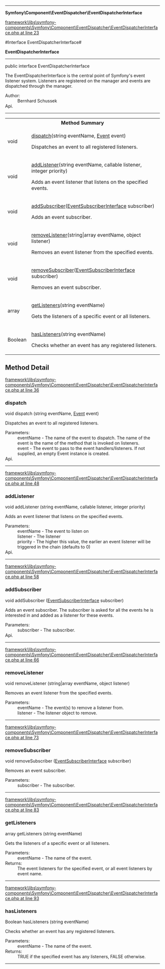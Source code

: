 

- - -

**Symfony\Component\EventDispatcher\EventDispatcherInterface**


<a href="https://github.com/JeyDotC/Hirudo/blob/master/framework/libs/symfony-components/Symfony/Component/EventDispatcher/EventDispatcherInterface.php#L23" >framework\libs\symfony-components\Symfony\Component\EventDispatcher\EventDispatcherInterface.php at line 23</a>

#Interface EventDispatcherInterface#

**EventDispatcherInterface**




- - -

<p class="signature"><span class='k'>public  interface</span> <span class='nx'>EventDispatcherInterface</span></p>

<div class="comment" id="overview_description"><p>The EventDispatcherInterface is the central point of Symfony's event listener system.
Listeners are registered on the manager and events are dispatched through the
manager.</p></div>

<dl>
<dt>Author:</dt>
<dd>Bernhard Schussek <bschussek@gmail.com></dd>
<dt>Api.</dt>
</dl>


- - -

<table id="summary_method">
<tr><th colspan="2">Method Summary</th></tr>
<tr>
<td><span class='k'></span> <span class='nx'>void</span></td>
<td class="description"><p class="name"><a href="#dispatch">dispatch</a>(string eventName, <a href="https://github.com/JeyDotC/Hirudo/blob/master/symfony/component/eventdispatcher/Event.md">Event</a> event)</p><p class="description">Dispatches an event to all registered listeners.</p></td>
</tr>
<tr>
<td><span class='k'></span> <span class='nx'>void</span></td>
<td class="description"><p class="name"><a href="#addlistener">addListener</a>(string eventName, callable listener, integer priority)</p><p class="description">Adds an event listener that listens on the specified events.</p></td>
</tr>
<tr>
<td><span class='k'></span> <span class='nx'>void</span></td>
<td class="description"><p class="name"><a href="#addsubscriber">addSubscriber</a>(<a href="https://github.com/JeyDotC/Hirudo/blob/master/symfony/component/eventdispatcher/EventSubscriberInterface.md">EventSubscriberInterface</a> subscriber)</p><p class="description">Adds an event subscriber. </p></td>
</tr>
<tr>
<td><span class='k'></span> <span class='nx'>void</span></td>
<td class="description"><p class="name"><a href="#removelistener">removeListener</a>(string|array eventName, object listener)</p><p class="description">Removes an event listener from the specified events.</p></td>
</tr>
<tr>
<td><span class='k'></span> <span class='nx'>void</span></td>
<td class="description"><p class="name"><a href="#removesubscriber">removeSubscriber</a>(<a href="https://github.com/JeyDotC/Hirudo/blob/master/symfony/component/eventdispatcher/EventSubscriberInterface.md">EventSubscriberInterface</a> subscriber)</p><p class="description">Removes an event subscriber.</p></td>
</tr>
<tr>
<td><span class='k'></span> <span class='nx'>array</span></td>
<td class="description"><p class="name"><a href="#getlisteners">getListeners</a>(string eventName)</p><p class="description">Gets the listeners of a specific event or all listeners.</p></td>
</tr>
<tr>
<td><span class='k'></span> <span class='nx'>Boolean</span></td>
<td class="description"><p class="name"><a href="#haslisteners">hasListeners</a>(string eventName)</p><p class="description">Checks whether an event has any registered listeners.</p></td>
</tr>
</table>

<h2 id="detail_method">Method Detail</h2>

<a href="https://github.com/JeyDotC/Hirudo/blob/master/framework/libs/symfony-components/Symfony/Component/EventDispatcher/EventDispatcherInterface.php#L36" >framework\libs\symfony-components\Symfony\Component\EventDispatcher\EventDispatcherInterface.php at line 36</a>

<h3 id="dispatch()">dispatch</h3>
<span class='k'></span> <span class='nx'>void</span> <span class='nf'>dispatch</span> (string eventName, <a href="https://github.com/JeyDotC/Hirudo/blob/master/symfony/component/eventdispatcher/Event.md">Event</a> event)

<div class="details">
<p>Dispatches an event to all registered listeners.</p><dl>
<dt>Parameters:</dt>
<dd>eventName - The name of the event to dispatch. The name of the event is the name of the method that is invoked on listeners.</dd>
<dd>event - The event to pass to the event handlers/listeners. If not supplied, an empty Event instance is created.</dd>
<dt>Api.</dt>
</dl>

</div>

- - -


<a href="https://github.com/JeyDotC/Hirudo/blob/master/framework/libs/symfony-components/Symfony/Component/EventDispatcher/EventDispatcherInterface.php#L48" >framework\libs\symfony-components\Symfony\Component\EventDispatcher\EventDispatcherInterface.php at line 48</a>

<h3 id="addListener()">addListener</h3>
<span class='k'></span> <span class='nx'>void</span> <span class='nf'>addListener</span> (string eventName, callable listener, integer priority)

<div class="details">
<p>Adds an event listener that listens on the specified events.</p><dl>
<dt>Parameters:</dt>
<dd>eventName - The event to listen on</dd>
<dd>listener - The listener</dd>
<dd>priority - The higher this value, the earlier an event listener will be triggered in the chain (defaults to 0)</dd>
<dt>Api.</dt>
</dl>

</div>

- - -


<a href="https://github.com/JeyDotC/Hirudo/blob/master/framework/libs/symfony-components/Symfony/Component/EventDispatcher/EventDispatcherInterface.php#L58" >framework\libs\symfony-components\Symfony\Component\EventDispatcher\EventDispatcherInterface.php at line 58</a>

<h3 id="addSubscriber()">addSubscriber</h3>
<span class='k'></span> <span class='nx'>void</span> <span class='nf'>addSubscriber</span> (<a href="https://github.com/JeyDotC/Hirudo/blob/master/symfony/component/eventdispatcher/EventSubscriberInterface.md">EventSubscriberInterface</a> subscriber)

<div class="details">
<p>Adds an event subscriber. The subscriber is asked for all the events he is
interested in and added as a listener for these events.</p><dl>
<dt>Parameters:</dt>
<dd>subscriber - The subscriber.</dd>
<dt>Api.</dt>
</dl>

</div>

- - -


<a href="https://github.com/JeyDotC/Hirudo/blob/master/framework/libs/symfony-components/Symfony/Component/EventDispatcher/EventDispatcherInterface.php#L66" >framework\libs\symfony-components\Symfony\Component\EventDispatcher\EventDispatcherInterface.php at line 66</a>

<h3 id="removeListener()">removeListener</h3>
<span class='k'></span> <span class='nx'>void</span> <span class='nf'>removeListener</span> (string|array eventName, object listener)

<div class="details">
<p>Removes an event listener from the specified events.</p><dl>
<dt>Parameters:</dt>
<dd>eventName - The event(s) to remove a listener from.</dd>
<dd>listener - The listener object to remove.</dd>
</dl>

</div>

- - -


<a href="https://github.com/JeyDotC/Hirudo/blob/master/framework/libs/symfony-components/Symfony/Component/EventDispatcher/EventDispatcherInterface.php#L73" >framework\libs\symfony-components\Symfony\Component\EventDispatcher\EventDispatcherInterface.php at line 73</a>

<h3 id="removeSubscriber()">removeSubscriber</h3>
<span class='k'></span> <span class='nx'>void</span> <span class='nf'>removeSubscriber</span> (<a href="https://github.com/JeyDotC/Hirudo/blob/master/symfony/component/eventdispatcher/EventSubscriberInterface.md">EventSubscriberInterface</a> subscriber)

<div class="details">
<p>Removes an event subscriber.</p><dl>
<dt>Parameters:</dt>
<dd>subscriber - The subscriber.</dd>
</dl>

</div>

- - -


<a href="https://github.com/JeyDotC/Hirudo/blob/master/framework/libs/symfony-components/Symfony/Component/EventDispatcher/EventDispatcherInterface.php#L83" >framework\libs\symfony-components\Symfony\Component\EventDispatcher\EventDispatcherInterface.php at line 83</a>

<h3 id="getListeners()">getListeners</h3>
<span class='k'></span> <span class='nx'>array</span> <span class='nf'>getListeners</span> (string eventName)

<div class="details">
<p>Gets the listeners of a specific event or all listeners.</p><dl>
<dt>Parameters:</dt>
<dd>eventName - The name of the event.</dd>
<dt>Returns:</dt>
<dd>The event listeners for the specified event, or all event listeners by event name.</dd>
</dl>

</div>

- - -


<a href="https://github.com/JeyDotC/Hirudo/blob/master/framework/libs/symfony-components/Symfony/Component/EventDispatcher/EventDispatcherInterface.php#L93" >framework\libs\symfony-components\Symfony\Component\EventDispatcher\EventDispatcherInterface.php at line 93</a>

<h3 id="hasListeners()">hasListeners</h3>
<span class='k'></span> <span class='nx'>Boolean</span> <span class='nf'>hasListeners</span> (string eventName)

<div class="details">
<p>Checks whether an event has any registered listeners.</p><dl>
<dt>Parameters:</dt>
<dd>eventName - The name of the event.</dd>
<dt>Returns:</dt>
<dd>TRUE if the specified event has any listeners, FALSE otherwise.</dd>
</dl>

</div>

- - -

